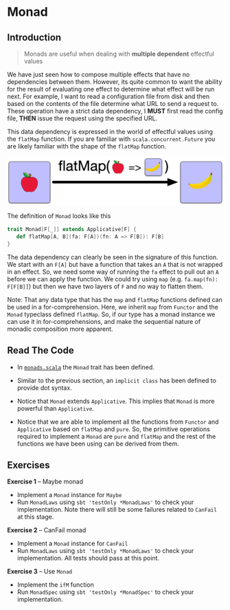 # Monad

## Introduction

> Monads are useful when dealing with **multiple dependent** effectful values

We have just seen how to compose multiple effects that have no dependencies between them. However, its quite common
to want the ability for the result of evaluating one effect to determine what effect will be run next. For example,
I want to read a configuration file from disk and then based on the contents of the file determine what URL to send
a request to. These operation have a strict data dependency, I **MUST** first read the config file, **THEN**
issue the request using the specified URL.

This data dependency is expressed in the world of effectful values using the `flatMap` function. If you are familiar
with `scala.concurrent.Future` you are likely familiar with the shape of the `flatMap` function.

![monad](./monad.png)

The definition of `Monad` looks like this

```scala
trait Monad[F[_]] extends Applicative[F] {
   def flatMap[A, B](fa: F[A])(fn: A => F[B]): F[B]
}
```

The data dependency can clearly be seen in the signature of this function. We start with an `F[A]` but have a function that
takes an `A` that is not wrapped in an effect. So, we need some way of running the `fa` effect to pull out an `A` before
we can apply the function. We could try using `map` (e.g. `fa.map(fn): F[F[B]]`) but then we have two layers of `F` and
no way to flatten them.

Note: That any data type that has the `map` and `flatMap` functions defined can be used in a for-comprehension. Here, we
inherit `map` from `Functor` and the `Monad` typeclass defined `flatMap`. So, if our type has a monad instance we can use
it in for-comprehensions, and make the sequential nature of monadic composition more apparent.

## Read The Code

- In [`monads.scala`](../src/main/scala/part2/monads.scala) the `Monad` trait has been defined.

- Similar to the previous section, an `implicit class` has been defined to provide dot syntax.

- Notice that `Monad` extends `Applicative`. This implies that `Monad` is more powerful than `Applicative`. 

- Notice that we are able to implement all the functions from `Functor` and `Applicative` based on `flatMap` and `pure`.
  So, the primitive operations required to implement a `Monad` are `pure` and `flatMap` and the rest of the functions
  we have been using can be derived from them.

## Exercises

**Exercise 1** &ndash; Maybe monad
   - Implement a `Monad` instance for `Maybe`
   - Run `MonadLaws` using `sbt 'testOnly *MonadLaws'` to check your implementation. 
     Note there will still be some failures related to `CanFail` at this stage.
   
**Exercise 2** &ndash; CanFail monad
   - Implement a `Monad` instance for `CanFail`
   - Run `MonadLaws` using `sbt 'testOnly *MonadLaws'` to check your implementation. 
     All tests should pass at this point.
   
**Exercise 3** &ndash; Use `Monad`
   - Implement the `ifM` function
   - Run `MonadSpec` using `sbt 'testOnly *MonadSpec'` to check your implementation.
